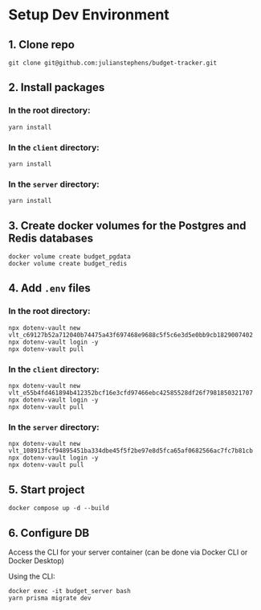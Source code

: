 # Setup Dev Environment

## 1. Clone repo

```shell
git clone git@github.com:julianstephens/budget-tracker.git
```

## 2. Install packages

### In the root directory:
```shell
yarn install
```

### In the `client` directory:
```
yarn install
```

### In the `server` directory:
```
yarn install
```

## 3. Create docker volumes for the Postgres and Redis databases
```
docker volume create budget_pgdata
docker volume create budget_redis
```

## 4. Add `.env` files

### In the root directory:

```shell
npx dotenv-vault new vlt_c69127b52a712040b74475a43f697468e9688c5f5c6e3d5e0bb9cb1829007402
npx dotenv-vault login -y
npx dotenv-vault pull
```

### In the `client` directory:

```shell
npx dotenv-vault new vlt_e55b4fd461894b412352bcf16e3cfd97466ebc42585528df26f7981850321707
npx dotenv-vault login -y
npx dotenv-vault pull
```

### In the `server` directory:

```shell
npx dotenv-vault new vlt_108913fcf94895451ba334dbe45f5f2be97e8d5fca65af0682566ac7fc7b81cb
npx dotenv-vault login -y
npx dotenv-vault pull
```

## 5. Start project 
```
docker compose up -d --build
```

## 6. Configure DB

Access the CLI for your server container (can be done via Docker CLI or Docker Desktop)

Using the CLI:
```
docker exec -it budget_server bash
yarn prisma migrate dev
```
